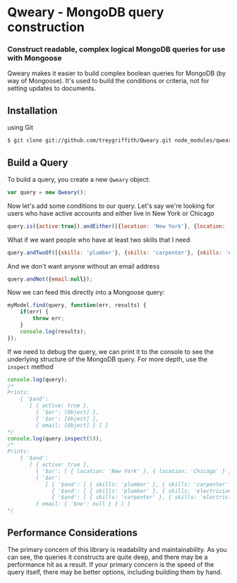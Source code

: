 Qweary - MongoDB query construction
===================================
### Construct readable, complex logical MongoDB queries for use with Mongoose

Qweary makes it easier to build complex boolean queries for MongoDB (by way of Mongoose). It's used to build the conditions or criteria, not for setting updates to documents.

Installation
-------------

 using Git
``` bash
$ git clone git://github.com/treygriffith/Qweary.git node_modules/qweary/
```

Build a Query
-------------
To build a query, you create a new `Qweary` object:
``` javascript
var query = new Qweary();
```
Now let's add some conditions to our query. Let's say we're looking for users who have active accounts and either live in New York or Chicago
``` javascript
query.is({active:true}).andEither([{location: 'New York'}, {location: 'Chicago'}]);
```
What if we want people who have at least two skills that I need
``` javascript
query.andTwoOf([{skills: 'plumber'}, {skills: 'carpenter'}, {skills: 'electrician'}]);
```
And we don't want anyone without an email address
``` javascript
query.andNot({email:null});
```
Now we can feed this directly into a Mongoose query:
``` javascript
myModel.find(query, function(err, results) {
	if(err) {
		throw err;
	}
	console.log(results);
});
```
If we need to debug the query, we can print it to the console to see the underlying structure of the MongoDB query. For more depth, use the `inspect` method
``` javascript
console.log(query);
/*
Prints:
	{ '$and': 
	   [ { active: true },
	     { '$or': [Object] },
	     { '$or': [Object] },
	     { email: [Object] } ] }
*/
console.log(query.inspect(5));
/*
Prints:
	{ '$and': 
	   [ { active: true },
	     { '$or': [ { location: 'New York' }, { location: 'Chicago' } ] },
	     { '$or': 
	        [ { '$and': [ { skills: 'plumber' }, { skills: 'carpenter' } ] },
	          { '$and': [ { skills: 'plumber' }, { skills: 'electrician' } ] },
	          { '$and': [ { skills: 'carpenter' }, { skills: 'electrician' } ] } ] },
	     { email: { '$ne': null } } ] }
*/
```

Performance Considerations
--------------------------
The primary concern of this library is readability and maintainability. As you can see, the queries it constructs are quite deep, and there may be a performance hit as a result. If your primary concern is the speed of the query itself, there may be better options, including building them by hand.